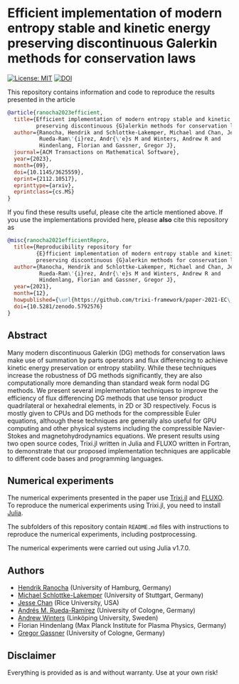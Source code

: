 # Efficient implementation of modern entropy stable and kinetic energy preserving discontinuous Galerkin methods for conservation laws

[![License: MIT](https://img.shields.io/badge/License-MIT-success.svg)](https://opensource.org/licenses/MIT)
[![DOI](https://zenodo.org/badge/DOI/10.5281/zenodo.5792576.svg)](https://doi.org/10.5281/zenodo.5792576)

This repository contains information and code to reproduce the results presented in the
article
```bibtex
@article{ranocha2023efficient,
  title={Efficient implementation of modern entropy stable and kinetic energy
         preserving discontinuous {G}alerkin methods for conservation laws},
  author={Ranocha, Hendrik and Schlottke-Lakemper, Michael and Chan, Jesse and
          Rueda-Ram\'{i}rez, Andr{\'e}s M and Winters, Andrew R and
          Hindenlang, Florian and Gassner, Gregor J},
  journal={ACM Transactions on Mathematical Software},
  year={2023},
  month={09},
  doi={10.1145/3625559},
  eprint={2112.10517},
  eprinttype={arxiv},
  eprintclass={cs.MS}
}
```

If you find these results useful, please cite the article mentioned above. If you
use the implementations provided here, please **also** cite this repository as
```bibtex
@misc{ranocha2021efficientRepro,
  title={Reproducibility repository for
         {E}fficient implementation of modern entropy stable and kinetic energy
         preserving discontinuous {G}alerkin methods for conservation laws},
  author={Ranocha, Hendrik and Schlottke-Lakemper, Michael and Chan, Jesse and
          Rueda-Ram\'{i}rez, Andr{\'e}s M and Winters, Andrew R and
          Hindenlang, Florian and Gassner, Gregor J},
  year={2021},
  month={12},
  howpublished={\url{https://github.com/trixi-framework/paper-2021-EC\_performance}},
  doi={10.5281/zenodo.5792576}
}
```


## Abstract

Many modern discontinuous Galerkin (DG) methods for conservation laws make use of summation by parts operators and flux differencing to achieve kinetic energy preservation or entropy stability. While these techniques increase the robustness of DG methods significantly, they are also computationally more demanding than standard weak form nodal DG methods. We present several implementation techniques to improve the efficiency of flux differencing DG methods that use tensor product quadrilateral or hexahedral elements, in 2D or 3D respectively. Focus is mostly given to CPUs and DG methods for the compressible Euler equations, although these techniques are generally also useful for GPU computing and other physical systems including the compressible Navier-Stokes and magnetohydrodynamics equations. We present results using two open source codes, Trixi.jl written in Julia and FLUXO written in Fortran, to demonstrate that our proposed implementation techniques are applicable to different code bases and programming languages.


## Numerical experiments

The numerical experiments presented in the paper use [Trixi.jl](https://github.com/trixi-framework/Trixi.jl)
and [FLUXO](https://gitlab.com/project-fluxo/fluxo).
To reproduce the numerical experiments using Trixi.jl, you need to install
[Julia](https://julialang.org/).

The subfolders of this repository contain `README.md` files with instructions
to reproduce the numerical experiments, including postprocessing.

The numerical experiments were carried out using Julia v1.7.0.


## Authors

- [Hendrik Ranocha](https://ranocha.de) (University of Hamburg, Germany)
- [Michael Schlottke-Lakemper](https://lakemper.eu) (University of Stuttgart, Germany)
- [Jesse Chan](https://jlchan.github.io) (Rice University, USA)
- [Andrés M. Rueda-Ramírez](https://www.mi.uni-koeln.de/NumSim/dr-andres-rueda-ramirez) (University of Cologne, Germany)
- [Andrew Winters](https://liu.se/en/employee/andwi94) (Linköping University, Sweden)
- Florian Hindenlang (Max Planck Institute for Plasma Physics, Germany)
- [Gregor Gassner](https://www.mi.uni-koeln.de/NumSim/gregor-gassner) (University of Cologne, Germany)


## Disclaimer

Everything is provided as is and without warranty. Use at your own risk!
